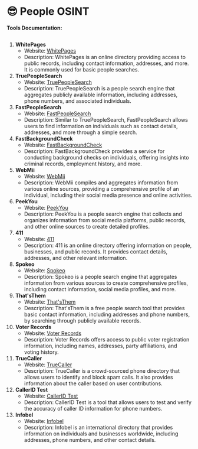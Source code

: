 # 😎 People OSINT

&#x20;**Tools Documentation:**

<figure><img src="../../../../.gitbook/assets/image (343).png" alt=""><figcaption></figcaption></figure>

1. **WhitePages**
   * Website: [WhitePages](https://www.whitepages.com/)
   * Description: WhitePages is an online directory providing access to public records, including contact information, addresses, and more. It is commonly used for basic people searches.
2. **TruePeopleSearch**
   * Website: [TruePeopleSearch](https://www.truepeoplesearch.com/)
   * Description: TruePeopleSearch is a people search engine that aggregates publicly available information, including addresses, phone numbers, and associated individuals.
3. **FastPeopleSearch**
   * Website: [FastPeopleSearch](https://www.fastpeoplesearch.com/)
   * Description: Similar to TruePeopleSearch, FastPeopleSearch allows users to find information on individuals such as contact details, addresses, and more through a simple search.
4. **FastBackgroundCheck**
   * Website: [FastBackgroundCheck](https://www.fastbackgroundcheck.com/)
   * Description: FastBackgroundCheck provides a service for conducting background checks on individuals, offering insights into criminal records, employment history, and more.
5. **WebMii**
   * Website: [WebMii](https://webmii.com/)
   * Description: WebMii compiles and aggregates information from various online sources, providing a comprehensive profile of an individual, including their social media presence and online activities.
6. **PeekYou**
   * Website: [PeekYou](https://peekyou.com/)
   * Description: PeekYou is a people search engine that collects and organizes information from social media platforms, public records, and other online sources to create detailed profiles.
7. **411**
   * Website: [411](https://www.411.com/)
   * Description: 411 is an online directory offering information on people, businesses, and public records. It provides contact details, addresses, and other relevant information.
8. **Spokeo**
   * Website: [Spokeo](https://www.spokeo.com/)
   * Description: Spokeo is a people search engine that aggregates information from various sources to create comprehensive profiles, including contact information, social media profiles, and more.
9. **That'sThem**
   * Website: [That'sThem](https://thatsthem.com/)
   * Description: That'sThem is a free people search tool that provides basic contact information, including addresses and phone numbers, by searching through publicly available records.
10. **Voter Records**
    * Website: [Voter Records](https://www.voterrecords.com)
    * Description: Voter Records offers access to public voter registration information, including names, addresses, party affiliations, and voting history.
11. **TrueCaller**
    * Website: [TrueCaller](https://www.truecaller.com/)
    * Description: TrueCaller is a crowd-sourced phone directory that allows users to identify and block spam calls. It also provides information about the caller based on user contributions.
12. **CallerID Test**
    * Website: [CallerID Test](https://calleridtest.com/)
    * Description: CallerID Test is a tool that allows users to test and verify the accuracy of caller ID information for phone numbers.
13. **Infobel**
    * Website: [Infobel](https://infobel.com/)
    * Description: Infobel is an international directory that provides information on individuals and businesses worldwide, including addresses, phone numbers, and other contact details.
